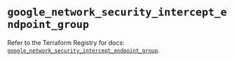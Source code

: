 # `google_network_security_intercept_endpoint_group`

Refer to the Terraform Registry for docs: [`google_network_security_intercept_endpoint_group`](https://registry.terraform.io/providers/hashicorp/google-beta/6.35.0/docs/resources/google_network_security_intercept_endpoint_group).
